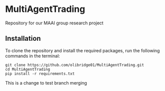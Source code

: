 # MultiAgentTrading
Repository for our MAAI group research project

## Installation
To clone the repository and install the required packages, run the following commands in the terminal:
```
git clone https://github.com/olibridge01/MultiAgentTrading.git
cd MultiAgentTrading
pip install -r requirements.txt
```
This is a change to test branch merging